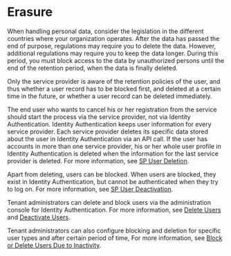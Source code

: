 <!-- loio5ccec0b19422406fac24b9323294b980 -->

# Erasure

When handling personal data, consider the legislation in the different countries where your organization operates. After the data has passed the end of purpose, regulations may require you to delete the data. However, additional regulations may require you to keep the data longer. During this period, you must block access to the data by unauthorized persons until the end of the retention period, when the data is finally deleted.

Only the service provider is aware of the retention policies of the user, and thus whether a user record has to be blocked first, and deleted at a certain time in the future, or whether a user record can be deleted immediately.

The end user who wants to cancel his or her registration from the service should start the process via the service provider, not via Identity Authentication. Identity Authentication keeps user information for every service provider. Each service provider deletes its specific data stored about the user in Identity Authentication via an API call. If the user has accounts in more than one service provider, his or her whole user profile in Identity Authentication is deleted when the information for the last service provider is deleted. For more information, see [SP User Deletion](../Development/sp-user-deletion-dba2028.md).

Apart from deleting, users can be blocked. When users are blocked, they exist in Identity Authentication, but cannot be authenticated when they try to log on. For more information, see [SP User Deactivation](../Development/sp-user-deactivation-de64bd8.md).

Tenant administrators can delete and block users via the administration console for Identity Authentication. For more information, see [Delete Users](../Operation-Guide/delete-users-bbfaf5f.md) and [Deactivate Users](../Operation-Guide/deactivate-users-99cf468.md).

Tenant administrators can also configure blocking and deletion for specific user types and after certain period of time, For more information, see [Block or Delete Users Due to Inactivity](../Operation-Guide/block-or-delete-users-due-to-inactivity-744b2d0.md).


